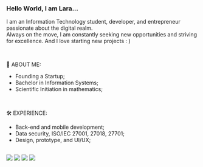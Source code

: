 ### Hello World, I am Lara...

I am an Information Technology student, developer, and entrepreneur passionate about the digital realm.<br> Always on the move, I am constantly seeking new opportunities and striving for excellence. And I love starting new projects : ) 

<br>

🔎 ABOUT ME:

- Founding a Startup;
- Bachelor in Information Systems;
- Scientific Initiation in mathematics;

<br>

🛠️ EXPERIENCE:

- Back-end and mobile development; <br>
- Data security, ISO/IEC 27001, 27018, 27701; <br>
- Design, prototype, and UI/UX; <br>

##

<div> 
  <a href="https://larascremin.github.io/" target="_blank"><img src="https://img.shields.io/badge/website-000000?style=for-the-badge&logo=About.me&logoColor=white" target="_blank"></a>
  <a href = "mailto:lscreminmendes@gmail.com"><img src="https://img.shields.io/badge/-Gmail-%23333?style=for-the-badge&logo=gmail&logoColor=white" target="_blank"></a>
  <a href="https://t.me/larascremin" target="_blank"><img src="https://img.shields.io/badge/Telegram-2CA5E0?style=for-the-badge&logo=telegram&logoColor=white" target="_blank"></a> 
  <a href="https://www.linkedin.com/in/lara-mendes-scremin-742076259" target="_blank"><img src="https://img.shields.io/badge/-LinkedIn-%230077B5?style=for-the-badge&logo=linkedin&logoColor=white" target="_blank">
    
</a> 
</div>
